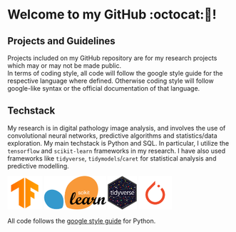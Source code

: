 # Welcome to my GitHub :octocat:👋!
## Projects and Guidelines  
Projects included on my GitHub repository are for my research projects which may or may not be made public.   
In terms of coding style, all code will follow the google style guide for the respective language where defined. Otherwise coding style will follow google-like syntax or the official documentation of that language. 

## Techstack
My research is in digital pathology image analysis, and involves the use of convolutional neural networks, predictive algorithms and statistics/data exploration. My main techstack is Python and SQL. In particular, I utilize the `tensorflow` and `scikit-learn` frameworks in my research. I have also used frameworks like `tidyverse`, `tidymodels`/`caret` for statistical analysis and predictive modelling.
<div style = 'display:inline;'>
    <img src = "Images/tensorflow_logo.png" height = 75px />  
    <img src="Images/scikit-learn-logo.svg" height = 75px/>
    <img src="Images/Tidyverse_hex_logo.png" height = 75px />
    <img src="Images/pytorch-logo.png" height = 75px />
</div> 

All code follows the [google style guide](https://google.github.io/styleguide/pyguide.html#s3.2-line-length) for Python.


